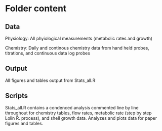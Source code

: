 # Folder content

## Data

Physiology: All phyiological measurements (metabolic rates and growth) 

Chemistry: Daily and continous chemistry data from hand held probes, titrations, and continuous data log probes

## Output

All figures and tables output from Stats_all.R

## Scripts

Stats_all.R contains a condenced analysis commented line by line throughout for chemistry tables, flow rates, 
metabolic rate (step by step Lolin R. process), and shell growth data. Analyzes and plots data  for paper figures and tables.  
